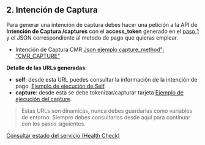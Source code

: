 ## 2. Intención de Captura

Para generar una intención de captura debes hacer una petición a la API de **Intención de Captura /captures** con el **access_token** generado en el [paso 1](obtener-token-acceso.md) y el JSON correspondiente al metodo de pago que quieras emplear.

- Intención de Captura CMR [Json ejemplo capture_method": "CMR_CAPTURE" ](json-cmr-capture-intention.md)


**Detalle de las URLs generadas:**

- **self**: desde esta URL puedes consultar la información de la intención de pago. [Ejemplo de ejecución de Self](self-capture.md).
- **capture**: desde esta se debe tokenizar/capturar tarjeta [Ejemplo de ejecución del capture](json-capture.md).

> Estas URLs son dinamicas, nunca debes guardarlas como variables de entorno. Siempre debes consultarlas desde aquí para continuar con los pasos siguientes.

[Consultar estado del servicio (Health Check)](health-capture.md)
